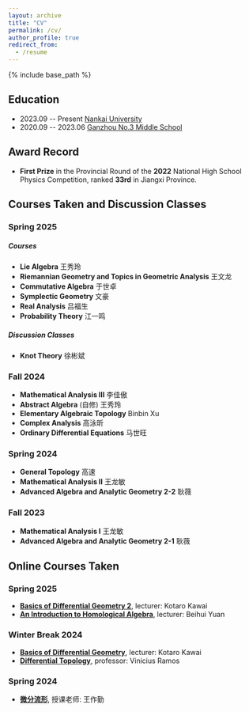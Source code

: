```yaml
---
layout: archive
title: "CV"
permalink: /cv/
author_profile: true
redirect_from:
  - /resume
---
```


{% include base_path %}

Education
------
* 2023.09 -- Present <u>Nankai University</u>
* 2020.09 -- 2023.06 <u>Ganzhou No.3 Middle School</u>

Award Record
------

* **First Prize** in the Provincial Round of the **2022** National High School Physics Competition, ranked **33rd** in Jiangxi Province.

Courses Taken and Discussion Classes
------

### Spring 2025       

##### Courses

* **Lie Algebra** 王秀玲
* **Riemannian Geometry and Topics in Geometric Analysis** 王文龙
* **Commutative Algebra** 于世卓
* **Symplectic Geometry** 文豪
* **Real Analysis** 吕福生
* **Probability Theory** 江一鸣

##### Discussion Classes            
* **Knot Theory** 徐彬斌


### Fall 2024
* **Mathematical Analysis III** 李佳傲
* **Abstract Algebra** (自修) 王秀玲
* **Elementary Algebraic Topology** Binbin Xu
* **Complex Analysis** 高泳昕
* **Ordinary Differential Equations** 马世旺

### Spring 2024
* **General Topology** 高速
* **Mathematical Analysis II** 王龙敏
* **Advanced Algebra and Analytic Geometry 2-2** 耿薇

### Fall 2023
* **Mathematical Analysis I** 王龙敏
* **Advanced Algebra and Analytic Geometry 2-1** 耿薇

Online Courses Taken
------

### Spring 2025               
* **[Basics of Differential Geometry 2](https://bimsa.net:10000/activity/BasofdifgeoII/)**, lecturer: Kotaro Kawai
* **[An Introduction to Homological Algebra](https://bimsa.net:10000/activity/AninttoHomAlg/)**, lecturer: Beihui Yuan



### Winter Break 2024
* **[Basics of Differential Geometry](https://bimsa.net:10000/activity/Basofdifgeo/)**, lecturer: Kotaro Kawai
* **[Differential Topology](https://www.youtube.com/playlist?list=PLo4jXE-LdDTQIrmgxcuLO9w5n6AdiltQo)**, professor: Vinicius Ramos

### Spring 2024
* **[微分流形](https://tysunseven.github.io/video/Manifolds%202023F.html)**, 授课老师: 王作勤
